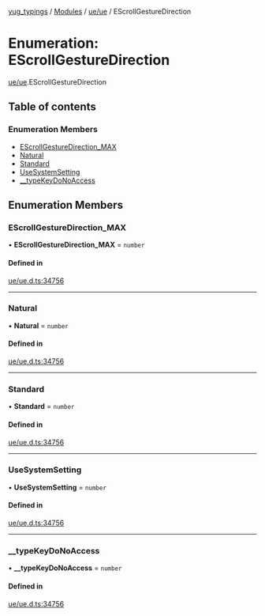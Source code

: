 [yug_typings](../README.md) / [Modules](../modules.md) / [ue/ue](../modules/ue_ue.md) / EScrollGestureDirection

# Enumeration: EScrollGestureDirection

[ue/ue](../modules/ue_ue.md).EScrollGestureDirection

## Table of contents

### Enumeration Members

- [EScrollGestureDirection\_MAX](ue_ue.EScrollGestureDirection.md#escrollgesturedirection_max)
- [Natural](ue_ue.EScrollGestureDirection.md#natural)
- [Standard](ue_ue.EScrollGestureDirection.md#standard)
- [UseSystemSetting](ue_ue.EScrollGestureDirection.md#usesystemsetting)
- [\_\_typeKeyDoNoAccess](ue_ue.EScrollGestureDirection.md#__typekeydonoaccess)

## Enumeration Members

### EScrollGestureDirection\_MAX

• **EScrollGestureDirection\_MAX** = `number`

#### Defined in

[ue/ue.d.ts:34756](https://github.com/YugMetaverse/yug_typings/blob/b7d9b19/ue/ue.d.ts#L34756)

___

### Natural

• **Natural** = `number`

#### Defined in

[ue/ue.d.ts:34756](https://github.com/YugMetaverse/yug_typings/blob/b7d9b19/ue/ue.d.ts#L34756)

___

### Standard

• **Standard** = `number`

#### Defined in

[ue/ue.d.ts:34756](https://github.com/YugMetaverse/yug_typings/blob/b7d9b19/ue/ue.d.ts#L34756)

___

### UseSystemSetting

• **UseSystemSetting** = `number`

#### Defined in

[ue/ue.d.ts:34756](https://github.com/YugMetaverse/yug_typings/blob/b7d9b19/ue/ue.d.ts#L34756)

___

### \_\_typeKeyDoNoAccess

• **\_\_typeKeyDoNoAccess** = `number`

#### Defined in

[ue/ue.d.ts:34756](https://github.com/YugMetaverse/yug_typings/blob/b7d9b19/ue/ue.d.ts#L34756)
